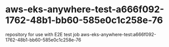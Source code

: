 # aws-eks-anywhere-test-a666f092-1762-48b1-bb60-585e0c1c258e-76
repository for use with E2E test job aws-eks-anywhere-test:a666f092-1762-48b1-bb60-585e0c1c258e-76
